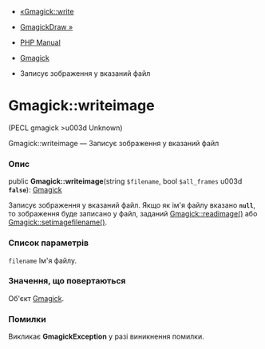 - [«Gmagick::write](gmagick.write.md)
- [GmagickDraw »](class.gmagickdraw.md)

- [PHP Manual](index.md)
- [Gmagick](class.gmagick.md)
- Записує зображення у вказаний файл

# Gmagick::writeimage

(PECL gmagick \>u003d Unknown)

Gmagick::writeimage — Записує зображення у вказаний файл

### Опис

public **Gmagick::writeimage**(string `$filename`, bool `$all_frames` u003d
**`false`**): [Gmagick](class.gmagick.md)

Записує зображення у вказаний файл. Якщо як ім'я файлу
вказано **`null`**, то зображення буде записано у файл, заданий
[Gmagick::readimage()](gmagick.readimage.md) або
[Gmagick::setimagefilename()](gmagick.setimagefilename.md).

### Список параметрів

`filename`
Ім'я файлу.

### Значення, що повертаються

Об'єкт [Gmagick](class.gmagick.md).

### Помилки

Викликає **GmagickException** у разі виникнення помилки.
